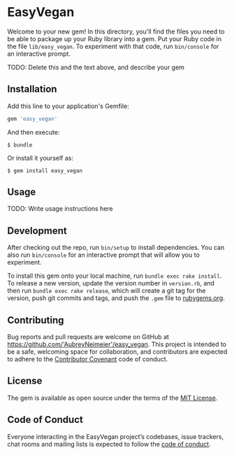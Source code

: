 # EasyVegan

Welcome to your new gem! In this directory, you'll find the files you need to be able to package up your Ruby library into a gem. Put your Ruby code in the file `lib/easy_vegan`. To experiment with that code, run `bin/console` for an interactive prompt.

TODO: Delete this and the text above, and describe your gem

## Installation

Add this line to your application's Gemfile:

```ruby
gem 'easy_vegan'
```

And then execute:

    $ bundle

Or install it yourself as:

    $ gem install easy_vegan

## Usage

TODO: Write usage instructions here

## Development

After checking out the repo, run `bin/setup` to install dependencies. You can also run `bin/console` for an interactive prompt that will allow you to experiment.

To install this gem onto your local machine, run `bundle exec rake install`. To release a new version, update the version number in `version.rb`, and then run `bundle exec rake release`, which will create a git tag for the version, push git commits and tags, and push the `.gem` file to [rubygems.org](https://rubygems.org).

## Contributing

Bug reports and pull requests are welcome on GitHub at https://github.com/'AubreyNeimeier'/easy_vegan. This project is intended to be a safe, welcoming space for collaboration, and contributors are expected to adhere to the [Contributor Covenant](http://contributor-covenant.org) code of conduct.

## License

The gem is available as open source under the terms of the [MIT License](https://opensource.org/licenses/MIT).

## Code of Conduct

Everyone interacting in the EasyVegan project’s codebases, issue trackers, chat rooms and mailing lists is expected to follow the [code of conduct](https://github.com/'AubreyNeimeier'/easy_vegan/blob/master/CODE_OF_CONDUCT.md).
